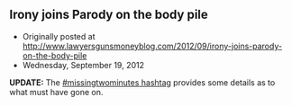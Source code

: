 ## Irony joins Parody on the body pile

 * Originally posted at http://www.lawyersgunsmoneyblog.com/2012/09/irony-joins-parody-on-the-body-pile
 * Wednesday, September 19, 2012

**UPDATE:** The [#missingtwominutes hashtag](https://twitter.com/i/#!/search/realtime/%!m(MISSING)issingtwominutes) provides some details as to what must have gone on.